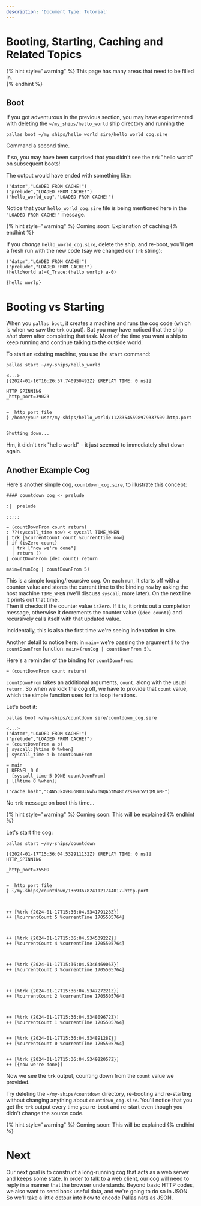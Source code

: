 ```yaml
---
description: 'Document Type: Tutorial'
---
```


# Booting, Starting, Caching and Related Topics

{% hint style="warning" %}
This page has many areas that need to be filled in.  
{% endhint %}

## Boot

If you got adventurous in the previous section, you may have experimented with
deleting the `~/my_ships/hello_world` ship directory and running the 

```
pallas boot ~/my_ships/hello_world sire/hello_world_cog.sire
```

Command a second time.

If so, you may have been surprised that you didn't see the `trk` "hello world"
on subsequent boots!

The output would have ended with something like:

```
("datom","LOADED FROM CACHE!")
("prelude","LOADED FROM CACHE!")
("hello_world_cog","LOADED FROM CACHE!")
```

Notice that your `hello_world_cog.sire` file is being mentioned here in the `"LOADED
FROM CACHE!"` message.

{% hint style="warning" %}
Coming soon: Explanation of caching
{% endhint %}

If you _change_ `hello_world_cog.sire`, delete the ship, and re-boot, you'll get a
fresh run with the new code (say we changed our `trk` string):

```
("datom","LOADED FROM CACHE!")
("prelude","LOADED FROM CACHE!")
(helloWorld a)=(_Trace:{hello worlp} a-0)

{hello worlp}
```

# Booting vs Starting

When you `pallas boot`, it creates a machine and runs the cog code (which is when we saw the `trk`
output). But you may have noticed that the ship _shut down_ after completing
that task. Most of the time you want a ship to keep running and continue talking
to the outside world.

To start an existing machine, you use the `start` command:


```
pallas start ~/my-ships/hello_world
```

```
<...>
[{2024-01-16T16:26:57.740950492Z} {REPLAY TIME: 0 ns}]

HTTP_SPINNING
_http_port=39023


= _http_port_file
} /home/your-user/my-ships/hello_world/11233545598979337509.http.port


Shutting down...
```

Hm, it didn't `trk` "hello world" - it just seemed to immediately shut down
again.

## Another Example Cog

Here's another simple cog, `countdown_cog.sire`, to illustrate this concept:

```sire
#### countdown_cog <- prelude

:|  prelude

;;;;;

= (countDownFrom count return)
: ??(syscall_time now) < syscall TIME_WHEN
| trk [%currentCount count %currentTime now]
| if (isZero count)
  | trk ["now we're done"]
  | return ()
| countDownFrom (dec count) return

main=(runCog | countDownFrom 5)
```

This is a simple looping/recursive cog. On each run, it starts off with a counter value and stores the current time to the binding `now` by asking the host machine `TIME_WHEN` (we'll discuss `syscall` more later). On the next line it prints out that time.  
Then it checks if the counter value `isZero`. If it is, it prints out a completion message, otherwise it decrements the counter value (`(dec count)`) and recursively calls itself with that updated value.

Incidentally, this is also the first time we're seeing indentation in sire.

Another detail to notice here: in `main=` we're passing the argument `5` to the
`countDownFrom` function: `main=(runCog | countDownFrom 5)`.

Here's a reminder of the binding for `countDownFrom`:
```sire
= (countDownFrom count return)
```

`countDownFrom` takes an additional arguments, `count`, along with the usual `return`. So when we kick the cog off, we have to provide that `count` value, which the simple function uses for its loop iterations.

Let's boot it:

```
pallas boot ~/my-ships/countdown sire/countdown_cog.sire
```

```
<...>
("datom","LOADED FROM CACHE!")
("prelude","LOADED FROM CACHE!")
= (countDownFrom a b)
| syscall:[%time 0 %when]
| syscall_time-a-b-countDownFrom

= main
| KERNEL 0 0
  [syscall_time-5-DONE-countDownFrom]
| [[%time 0 %when]]

("cache hash","C4N5JkXvBuoBUUJNwh7nWQAbtM48n7zsew65V1qMLnMF")
```

No `trk` message on boot this time...


{% hint style="warning" %}
Coming soon: This will be explained
{% endhint %}

Let's start the cog:

```
pallas start ~/my-ships/countdown
```

```
[{2024-01-17T15:36:04.532911132Z} {REPLAY TIME: 0 ns}]
HTTP_SPINNING

_http_port=35509


= _http_port_file
} ~/my-ships/countdown/13693678241121744017.http.port



++ [%trk {2024-01-17T15:36:04.534179128Z}]
++ [%currentCount 5 %currentTime 1705505764]



++ [%trk {2024-01-17T15:36:04.53453922Z}]
++ [%currentCount 4 %currentTime 1705505764]



++ [%trk {2024-01-17T15:36:04.534646906Z}]
++ [%currentCount 3 %currentTime 1705505764]



++ [%trk {2024-01-17T15:36:04.534727221Z}]
++ [%currentCount 2 %currentTime 1705505764]



++ [%trk {2024-01-17T15:36:04.534809672Z}]
++ [%currentCount 1 %currentTime 1705505764]


++ [%trk {2024-01-17T15:36:04.53489128Z}]
++ [%currentCount 0 %currentTime 1705505764]


++ [%trk {2024-01-17T15:36:04.534922057Z}]
++ [{now we're done}]
```

Now we see the `trk` output, counting down from the `count` value we provided.

Try deleting the `~/my-ships/countdown` directory, re-booting and re-starting
without changing anything about `countdown_cog.sire`. You'll notice that you get the
`trk` output every time you re-boot and re-start even though you didn't change
the source code.

{% hint style="warning" %}
Coming soon: This will be explained
{% endhint %}

# Next

Our next goal is to construct a long-running cog that acts as a web server and keeps some state. In order to talk to a web client, our cog will need to reply in a manner that the browser understands. Beyond basic HTTP codes, we also want to send back useful data, and we're going to do so in JSON. So we'll take a little detour into how to encode Pallas nats as JSON.
